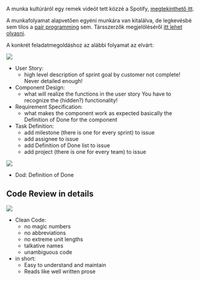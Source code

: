 A munka kultúráról egy remek videót tett közzé a Spotify, [megtekinthető itt](https://labs.spotify.com/2014/03/27/spotify-engineering-culture-part-1/).

A munkafolyamat alapvetően egyéni munkára van kitalálva, de legkevésbé sem tilos a [pair programming](https://en.wikipedia.org/wiki/Pair_programming) sem. Társszerzők megjelöléséről [itt lehet olvasni](git_anyagok.md#t%C3%A1rsszerz%C5%91k).

A konkrét feladatmegoldáshoz az alábbi folyamat az elvárt:

![](https://raw.githubusercontent.com/SzFMV2018-Osz/handout/master/images/proc1.png)

* User Story:
    * high level description of sprint goal by customer not complete! Never detailed enough!
* Component Design:
    * what will realize the functions in the user story You have to recognize the (hidden?) functionality!
* Requirement Specification:
    * what makes the component work as expected basically the Definition of Done for the component
* Task Definition:
    * add milestone (there is one for every sprint) to issue
    * add assignee to issue
    * add Definition of Done list to issue
    * add project (there is one for every team) to issue

![](https://raw.githubusercontent.com/SzFMV2018-Osz/handout/master/images/proc2.png)

* Dod: Definition of Done

## Code Review in details

![](https://raw.githubusercontent.com/SzFMV2018-Osz/handout/master/images/proc3.png)

* Clean Code:
    * no magic numbers
    * no abbreviations
    * no extreme unit lengths
    * talkative names
    * unambiguous code
* in short:
    * Easy to understand and maintain
    * Reads like well written prose
